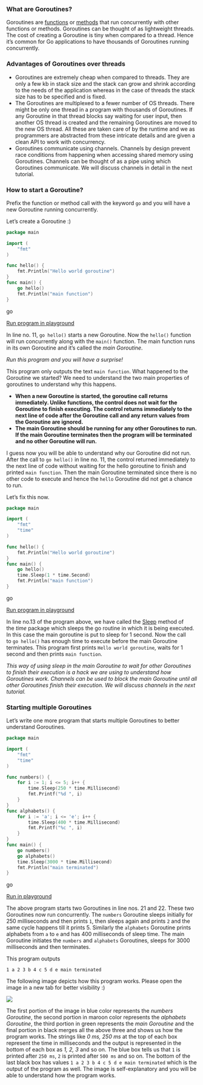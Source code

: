 ### What are Goroutines?[](https://golangbot.com/goroutines/#what-are-goroutines)

Goroutines are [functions](https://golangbot.com/functions/) or [methods](https://golangbot.com/methods/) that run concurrently with other functions or methods. Goroutines can be thought of as lightweight threads. The cost of creating a Goroutine is tiny when compared to a thread. Hence it’s common for Go applications to have thousands of Goroutines running concurrently.

### Advantages of Goroutines over threads[](https://golangbot.com/goroutines/#advantages-of-goroutines-over-threads)

- Goroutines are extremely cheap when compared to threads. They are only a few kb in stack size and the stack can grow and shrink according to the needs of the application whereas in the case of threads the stack size has to be specified and is fixed.
- The Goroutines are multiplexed to a fewer number of OS threads. There might be only one thread in a program with thousands of Goroutines. If any Goroutine in that thread blocks say waiting for user input, then another OS thread is created and the remaining Goroutines are moved to the new OS thread. All these are taken care of by the runtime and we as programmers are abstracted from these intricate details and are given a clean API to work with concurrency.
- Goroutines communicate using channels. Channels by design prevent race conditions from happening when accessing shared memory using Goroutines. Channels can be thought of as a pipe using which Goroutines communicate. We will discuss channels in detail in the next tutorial.

### How to start a Goroutine?[](https://golangbot.com/goroutines/#how-to-start-a-goroutine)

Prefix the function or method call with the keyword `go` and you will have a new Goroutine running concurrently.

Let’s create a Goroutine :)

```go
package main

import (
	"fmt"
)

func hello() {
	fmt.Println("Hello world goroutine")
}
func main() {
	go hello()
	fmt.Println("main function")
}
```

[](https://golangbot.com/goroutines/# "Copy Code")[](https://golangbot.com/goroutines/# "Toggle Line Numbers")

go

[Run program in playground](https://play.golang.org/p/zC78_fc1Hn)

In line no. 11, `go hello()` starts a new Goroutine. Now the `hello()` function will run concurrently along with the `main()` function. The main function runs in its own Goroutine and it’s called the _main Goroutine_.

_Run this program and you will have a surprise!_

This program only outputs the text `main function`. What happened to the Goroutine we started? We need to understand the two main properties of goroutines to understand why this happens.

- **When a new Goroutine is started, the goroutine call returns immediately. Unlike functions, the control does not wait for the Goroutine to finish executing. The control returns immediately to the next line of code after the Goroutine call and any return values from the Goroutine are ignored.**
- **The main Goroutine should be running for any other Goroutines to run. If the main Goroutine terminates then the program will be terminated and no other Goroutine will run.**

I guess now you will be able to understand why our Goroutine did not run. After the call to `go hello()` in line no. 11, the control returned immediately to the next line of code without waiting for the hello goroutine to finish and printed `main function`. Then the main Goroutine terminated since there is no other code to execute and hence the `hello` Goroutine did not get a chance to run.

Let’s fix this now.

```go
package main

import (  
    "fmt"
    "time"
)

func hello() {  
    fmt.Println("Hello world goroutine")
}
func main() {  
    go hello()
    time.Sleep(1 * time.Second)
    fmt.Println("main function")
}
```

[](https://golangbot.com/goroutines/# "Copy Code")[](https://golangbot.com/goroutines/# "Toggle Line Numbers")

go

[Run program in playground](https://play.golang.org/p/U9ZZuSql8-)

In line no.13 of the program above, we have called the [Sleep](https://golang.org/pkg/time/#Sleep) method of the _time_ package which sleeps the go routine in which it is being executed. In this case the main goroutine is put to sleep for 1 second. Now the call to `go hello()` has enough time to execute before the main Goroutine terminates. This program first prints `Hello world goroutine`, waits for 1 second and then prints `main function`.

_This way of using sleep in the main Goroutine to wait for other Goroutines to finish their execution is a hack we are using to understand how Goroutines work. Channels can be used to block the main Goroutine until all other Goroutines finish their execution. We will discuss channels in the next tutorial._

### Starting multiple Goroutines[](https://golangbot.com/goroutines/#starting-multiple-goroutines)

Let’s write one more program that starts multiple Goroutines to better understand Goroutines.

```go
package main

import (  
    "fmt"
    "time"
)

func numbers() {  
    for i := 1; i <= 5; i++ {
        time.Sleep(250 * time.Millisecond)
        fmt.Printf("%d ", i)
    }
}
func alphabets() {  
    for i := 'a'; i <= 'e'; i++ {
        time.Sleep(400 * time.Millisecond)
        fmt.Printf("%c ", i)
    }
}
func main() {  
    go numbers()
    go alphabets()
    time.Sleep(3000 * time.Millisecond)
    fmt.Println("main terminated")
}
```

[](https://golangbot.com/goroutines/# "Copy Code")[](https://golangbot.com/goroutines/# "Toggle Line Numbers")

go

[Run in playground](https://play.golang.org/p/oltn5nw0w3)

The above program starts two Goroutines in line nos. 21 and 22. These two Goroutines now run concurrently. The `numbers` Goroutine sleeps initially for 250 milliseconds and then prints `1`, then sleeps again and prints `2` and the same cycle happens till it prints 5. Similarly the `alphabets` Goroutine prints alphabets from `a` to `e` and has 400 milliseconds of sleep time. The main Goroutine initiates the `numbers` and `alphabets` Goroutines, sleeps for 3000 milliseconds and then terminates.

This program outputs

```fallback
1 a 2 3 b 4 c 5 d e main terminated
```

[](https://golangbot.com/goroutines/# "Copy Code")[](https://golangbot.com/goroutines/# "Toggle Line Numbers")

The following image depicts how this program works. Please open the image in a new tab for better visibility :)

![](https://golangbot.com/content/images/2017/07/Goroutines-explained.png)

The first portion of the image in blue color represents the _numbers Goroutine_, the second portion in maroon color represents the _alphabets Goroutine_, the third portion in green represents the _main Goroutine_ and the final portion in black merges all the above three and shows us how the program works. The strings like _0 ms, 250 ms_ at the top of each box represent the time in milliseconds and the output is represented in the bottom of each box as _1, 2, 3_ and so on. The blue box tells us that `1` is printed after `250 ms`, `2` is printed after `500 ms` and so on. The bottom of the last black box has values `1 a 2 3 b 4 c 5 d e main terminated` which is the output of the program as well. The image is self-explanatory and you will be able to understand how the program works.